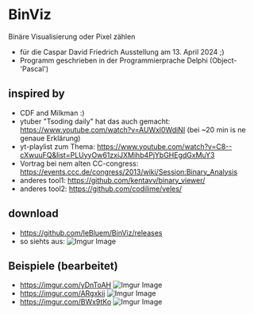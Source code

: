 # BinViz
Binäre Visualisierung oder Pixel zählen
 - für die Caspar David Friedrich Ausstellung am 13. April 2024 ;)
 - Programm geschrieben in der Programmierprache Delphi (Object-'Pascal')

## inspired by 
 - CDF and Milkman :)
 - ytuber "Tsoding daily" hat das auch gemacht: https://www.youtube.com/watch?v=AUWxl0WdiNI (bei ~20 min is ne genaue Erklärung)
 - yt-playlist zum Thema: https://www.youtube.com/watch?v=C8--cXwuuFQ&list=PLUyyOw61zxiJXMihb4PjYbGHEgdGxMuY3
 - Vortrag bei nem alten CC-congress: https://events.ccc.de/congress/2013/wiki/Session:Binary_Analysis
 - anderes tool1: https://github.com/kentavv/binary_viewer/
 - anderes tool2: https://github.com/codilime/veles/

## download
 - https://github.com/leBluem/BinViz/releases
 - so siehts aus:
![Imgur Image](https://i.imgur.com/b4eKwe8.png)

## Beispiele (bearbeitet)
 - https://imgur.com/yDnToAH
![Imgur Image](https://i.imgur.com/yDnToAH.png)
 - https://imgur.com/ARgxkii
![Imgur Image](https://i.imgur.com/ARgxkii.png)
 - https://imgur.com/BWx9tKo
![Imgur Image](https://i.imgur.com/BWx9tKo.png)
